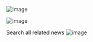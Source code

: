 

![image](https://user-images.githubusercontent.com/61175934/166118473-bb67378b-9bbd-43a4-beda-37a4c2391821.png)

![image](https://user-images.githubusercontent.com/61175934/166118503-541179de-f2cc-483c-8027-a41bd91c5d6a.png)


Search all related news
![image](https://user-images.githubusercontent.com/61175934/166118552-17429cc3-9e4a-4d43-9190-705075f55bde.png)

